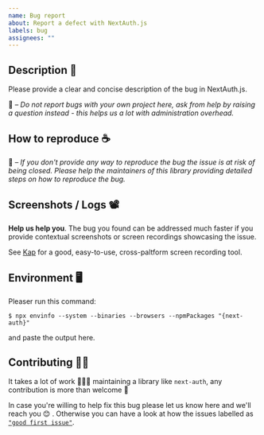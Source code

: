 ```yaml
---
name: Bug report
about: Report a defect with NextAuth.js
labels: bug
assignees: ""
---
```


## Description 🐜

Please provide a clear and concise description of the bug in NextAuth.js.

🚧 – _Do not report bugs with your own project here, ask from help by raising a question instead - this helps us a lot with administration overhead._

## How to reproduce ☕️

🚧 – _If you don't provide any way to reproduce the bug the issue is at risk of being closed. Please help the maintainers of this library providing detailed steps on how to reproduce the bug._

## Screenshots / Logs 📽

**Help us help you**. The bug you found can be addressed much faster if you provide contextual screenshots or screen recordings showcasing the issue.

See [Kap](https://getkap.co/) for a good, easy-to-use, cross-paltform screen recording tool.

## Environment 🖥

Pleaser run this command:

```
$ npx envinfo --system --binaries --browsers --npmPackages "{next-auth}"
```

and paste the output here.

## Contributing 🙌🏽

It takes a lot of work 🏋🏻‍♀️ maintaining a library like `next-auth`, any contribution is more than welcome 💚

In case you're willing to help fix this bug please let us know here and we'll reach you 😊 . Otherwise you can have a look at how the issues labelled as [`"good first issue"`](https://github.com/nextauthjs/next-auth/issues?q=is%3Aissue+is%3Aopen+label%3A%22good+first+issue%22).
